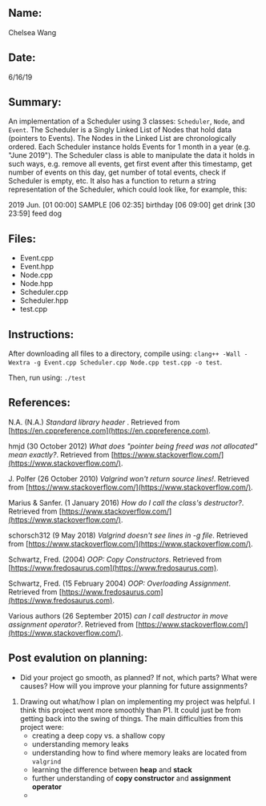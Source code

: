 ## Name:
Chelsea Wang

## Date:
6/16/19

## Summary:
An implementation of a Scheduler using 3 classes: `Scheduler`, `Node`, and `Event`. The Scheduler is a Singly Linked List of Nodes that hold data (pointers to Events). The Nodes in the Linked List are chronologically ordered. Each Scheduler instance holds Events for 1 month in a year (e.g. "June 2019"). The Scheduler class is able to manipulate the data it holds in such ways, e.g. remove all events, get first event after this timestamp, get number of events on this day, get number of total events, check if Scheduler is empty, etc. It also has a function to return a string representation of the Scheduler, which could look like, for example, this:

2019 Jun.
[01 00:00] SAMPLE
[06 02:35] birthday
[06 09:00] get drink
[30 23:59] feed dog

## Files:
- Event.cpp
- Event.hpp
- Node.cpp
- Node.hpp
- Scheduler.cpp 
- Scheduler.hpp
- test.cpp

## Instructions:
After downloading all files to a directory, compile using: `clang++ -Wall -Wextra -g Event.cpp Scheduler.cpp Node.cpp test.cpp -o test`.

Then, run using: `./test`

## References:

N.A. (N.A.) *Standard library header <stdexcept>*. Retrieved from [https://en.cppreference.com](https://en.cppreference.com).

hmjd (30 October 2012) *What does "pointer being freed was not allocated" mean exactly?*. Retrieved from [https://www.stackoverflow.com/](https://www.stackoverflow.com/).

J. Polfer (26 October 2010) *Valgrind won't return source lines!*. Retrieved from [https://www.stackoverflow.com/](https://www.stackoverflow.com/).

Marius & Sanfer. (1 January 2016) *How do I call the class's destructor?*. Retrieved from [https://www.stackoverflow.com/](https://www.stackoverflow.com/).

schorsch312 (9 May 2018) *Valgrind doesn't see lines in -g file*. Retrieved from [https://www.stackoverflow.com/](https://www.stackoverflow.com/).

Schwartz, Fred. (2004) *OOP: Copy Constructors*. Retrieved from [https://www.fredosaurus.com](https://www.fredosaurus.com).

Schwartz, Fred. (15 February 2004) *OOP: Overloading Assignment*. Retrieved from [https://www.fredosaurus.com](https://www.fredosaurus.com).

Various authors (26 September 2015) *can I call destructor in move assignment operator?*. Retrieved from [https://www.stackoverflow.com/](https://www.stackoverflow.com/).

## Post evalution on planning:
- Did your project go smooth, as planned? If not, which parts? What were causes? How will you improve your planning for future assignments?

1. Drawing out what/how I plan on implementing my project was helpful. I think this project went more smoothly than P1. It could just be from getting back into the swing of things. The main difficulties from this project were:
	- creating a deep copy vs. a shallow copy
	- understanding memory leaks
	- understanding how to find where memory leaks are located from `valgrind`
	- learning the difference between **heap** and **stack**
	- further understanding of **copy constructor** and **assignment operator**
	- 
